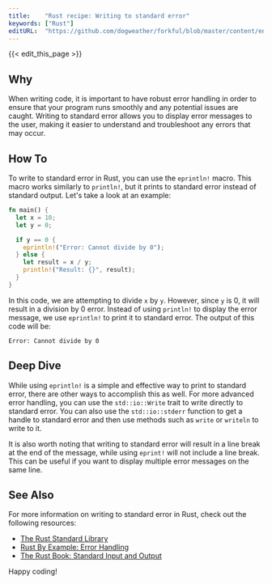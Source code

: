 ```yaml
---
title:    "Rust recipe: Writing to standard error"
keywords: ["Rust"]
editURL:  "https://github.com/dogweather/forkful/blob/master/content/en/rust/writing-to-standard-error.md"
---
```


{{< edit_this_page >}}

## Why

When writing code, it is important to have robust error handling in order to ensure that your program runs smoothly and any potential issues are caught. Writing to standard error allows you to display error messages to the user, making it easier to understand and troubleshoot any errors that may occur.

## How To

To write to standard error in Rust, you can use the `eprintln!` macro. This macro works similarly to `println!`, but it prints to standard error instead of standard output. Let's take a look at an example:

```rust
fn main() {
  let x = 10;
  let y = 0;

  if y == 0 {
    eprintln!("Error: Cannot divide by 0");
  } else {
    let result = x / y;
    println!("Result: {}", result);
  }
}
```

In this code, we are attempting to divide `x` by `y`. However, since `y` is 0, it will result in a division by 0 error. Instead of using `println!` to display the error message, we use `eprintln!` to print it to standard error. The output of this code will be:

```
Error: Cannot divide by 0
```

## Deep Dive

While using `eprintln!` is a simple and effective way to print to standard error, there are other ways to accomplish this as well. For more advanced error handling, you can use the `std::io::Write` trait to write directly to standard error. You can also use the `std::io::stderr` function to get a handle to standard error and then use methods such as `write` or `writeln` to write to it.

It is also worth noting that writing to standard error will result in a line break at the end of the message, while using `eprint!` will not include a line break. This can be useful if you want to display multiple error messages on the same line.

## See Also

For more information on writing to standard error in Rust, check out the following resources:

- [The Rust Standard Library](https://doc.rust-lang.org/std/io/struct.Stderr.html)
- [Rust By Example: Error Handling](https://doc.rust-lang.org/rust-by-example/error/multiple_error_types/boxing_errors.html)
- [The Rust Book: Standard Input and Output](https://doc.rust-lang.org/book/ch09-03-slices.html#using-an-io-project-for-more-than-just-development)

Happy coding!